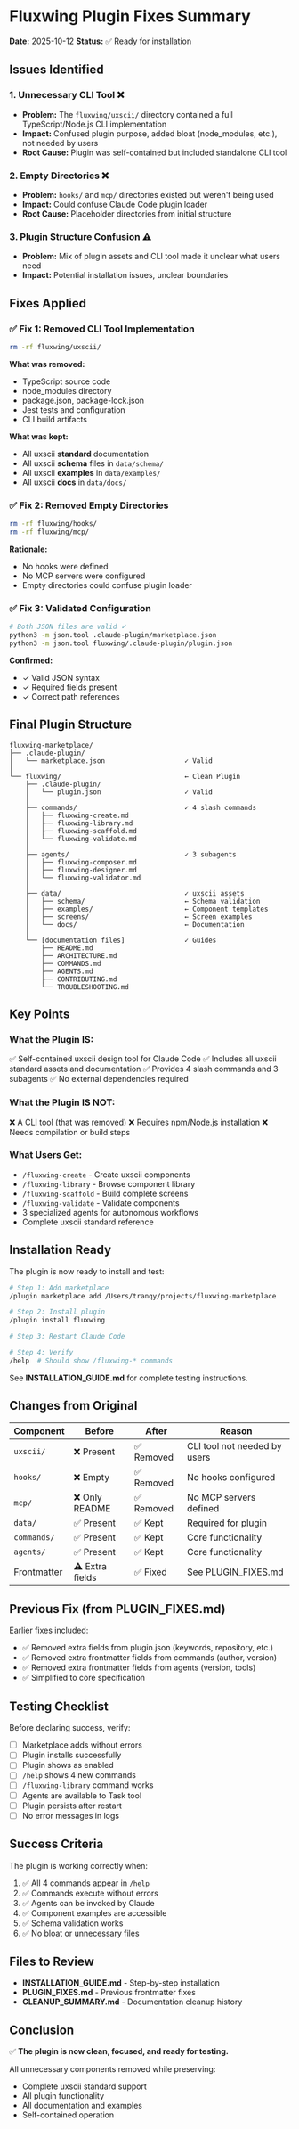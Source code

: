 # Fluxwing Plugin Fixes Summary

**Date:** 2025-10-12
**Status:** ✅ Ready for installation

## Issues Identified

### 1. **Unnecessary CLI Tool** ❌
- **Problem:** The `fluxwing/uxscii/` directory contained a full TypeScript/Node.js CLI implementation
- **Impact:** Confused plugin purpose, added bloat (node_modules, etc.), not needed by users
- **Root Cause:** Plugin was self-contained but included standalone CLI tool

### 2. **Empty Directories** ❌
- **Problem:** `hooks/` and `mcp/` directories existed but weren't being used
- **Impact:** Could confuse Claude Code plugin loader
- **Root Cause:** Placeholder directories from initial structure

### 3. **Plugin Structure Confusion** ⚠️
- **Problem:** Mix of plugin assets and CLI tool made it unclear what users need
- **Impact:** Potential installation issues, unclear boundaries

## Fixes Applied

### ✅ Fix 1: Removed CLI Tool Implementation
```bash
rm -rf fluxwing/uxscii/
```

**What was removed:**
- TypeScript source code
- node_modules directory
- package.json, package-lock.json
- Jest tests and configuration
- CLI build artifacts

**What was kept:**
- All uxscii **standard** documentation
- All uxscii **schema** files in `data/schema/`
- All uxscii **examples** in `data/examples/`
- All uxscii **docs** in `data/docs/`

### ✅ Fix 2: Removed Empty Directories
```bash
rm -rf fluxwing/hooks/
rm -rf fluxwing/mcp/
```

**Rationale:**
- No hooks were defined
- No MCP servers were configured
- Empty directories could confuse plugin loader

### ✅ Fix 3: Validated Configuration
```bash
# Both JSON files are valid ✓
python3 -m json.tool .claude-plugin/marketplace.json
python3 -m json.tool fluxwing/.claude-plugin/plugin.json
```

**Confirmed:**
- ✓ Valid JSON syntax
- ✓ Required fields present
- ✓ Correct path references

## Final Plugin Structure

```
fluxwing-marketplace/
├── .claude-plugin/
│   └── marketplace.json                    ✓ Valid
│
└── fluxwing/                               ← Clean Plugin
    ├── .claude-plugin/
    │   └── plugin.json                     ✓ Valid
    │
    ├── commands/                           ✓ 4 slash commands
    │   ├── fluxwing-create.md
    │   ├── fluxwing-library.md
    │   ├── fluxwing-scaffold.md
    │   └── fluxwing-validate.md
    │
    ├── agents/                             ✓ 3 subagents
    │   ├── fluxwing-composer.md
    │   ├── fluxwing-designer.md
    │   └── fluxwing-validator.md
    │
    ├── data/                               ✓ uxscii assets
    │   ├── schema/                         ← Schema validation
    │   ├── examples/                       ← Component templates
    │   ├── screens/                        ← Screen examples
    │   └── docs/                           ← Documentation
    │
    └── [documentation files]               ✓ Guides
        ├── README.md
        ├── ARCHITECTURE.md
        ├── COMMANDS.md
        ├── AGENTS.md
        ├── CONTRIBUTING.md
        └── TROUBLESHOOTING.md
```

## Key Points

### What the Plugin IS:
✅ Self-contained uxscii design tool for Claude Code
✅ Includes all uxscii standard assets and documentation
✅ Provides 4 slash commands and 3 subagents
✅ No external dependencies required

### What the Plugin IS NOT:
❌ A CLI tool (that was removed)
❌ Requires npm/Node.js installation
❌ Needs compilation or build steps

### What Users Get:
- `/fluxwing-create` - Create uxscii components
- `/fluxwing-library` - Browse component library
- `/fluxwing-scaffold` - Build complete screens
- `/fluxwing-validate` - Validate components
- 3 specialized agents for autonomous workflows
- Complete uxscii standard reference

## Installation Ready

The plugin is now ready to install and test:

```bash
# Step 1: Add marketplace
/plugin marketplace add /Users/tranqy/projects/fluxwing-marketplace

# Step 2: Install plugin
/plugin install fluxwing

# Step 3: Restart Claude Code

# Step 4: Verify
/help  # Should show /fluxwing-* commands
```

See **INSTALLATION_GUIDE.md** for complete testing instructions.

## Changes from Original

| Component | Before | After | Reason |
|-----------|--------|-------|--------|
| `uxscii/` | ❌ Present | ✅ Removed | CLI tool not needed by users |
| `hooks/` | ❌ Empty | ✅ Removed | No hooks configured |
| `mcp/` | ❌ Only README | ✅ Removed | No MCP servers defined |
| `data/` | ✅ Present | ✅ Kept | Required for plugin |
| `commands/` | ✅ Present | ✅ Kept | Core functionality |
| `agents/` | ✅ Present | ✅ Kept | Core functionality |
| Frontmatter | ⚠️ Extra fields | ✅ Fixed | See PLUGIN_FIXES.md |

## Previous Fix (from PLUGIN_FIXES.md)

Earlier fixes included:
- ✅ Removed extra fields from plugin.json (keywords, repository, etc.)
- ✅ Removed extra frontmatter fields from commands (author, version)
- ✅ Removed extra frontmatter fields from agents (version, tools)
- ✅ Simplified to core specification

## Testing Checklist

Before declaring success, verify:

- [ ] Marketplace adds without errors
- [ ] Plugin installs successfully
- [ ] Plugin shows as enabled
- [ ] `/help` shows 4 new commands
- [ ] `/fluxwing-library` command works
- [ ] Agents are available to Task tool
- [ ] Plugin persists after restart
- [ ] No error messages in logs

## Success Criteria

The plugin is working correctly when:

1. ✅ All 4 commands appear in `/help`
2. ✅ Commands execute without errors
3. ✅ Agents can be invoked by Claude
4. ✅ Component examples are accessible
5. ✅ Schema validation works
6. ✅ No bloat or unnecessary files

## Files to Review

- **INSTALLATION_GUIDE.md** - Step-by-step installation
- **PLUGIN_FIXES.md** - Previous frontmatter fixes
- **CLEANUP_SUMMARY.md** - Documentation cleanup history

## Conclusion

✅ **The plugin is now clean, focused, and ready for testing.**

All unnecessary components removed while preserving:
- Complete uxscii standard support
- All plugin functionality
- All documentation and examples
- Self-contained operation

